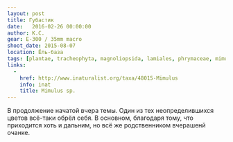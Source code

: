 ```yaml
---
layout: post
title: Губастик
date:   2016-02-26 00:00:00
author: К.С.
gear: E-300 / 35mm macro
shoot_date: 2015-08-07
location: Ёль-база
tags: [plantae, tracheophyta, magnoliopsida, lamiales, phrymaceae, mimulus]
links:
  -
    href: http://www.inaturalist.org/taxa/48015-Mimulus
    info: inat
    title: Mimulus sp.
---
```


В продолжение начатой вчера темы. Один из тех неопределившихся цветов всё-таки обрёл себя. В основном, благодаря тому, что приходится хоть и дальним, но всё же родственником вчерашенй очанке.
